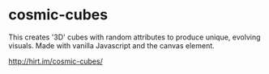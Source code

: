 # cosmic-cubes

This creates '3D' cubes with random attributes to produce unique, evolving visuals. Made with vanilla Javascript and the canvas element.

http://hirt.im/cosmic-cubes/
